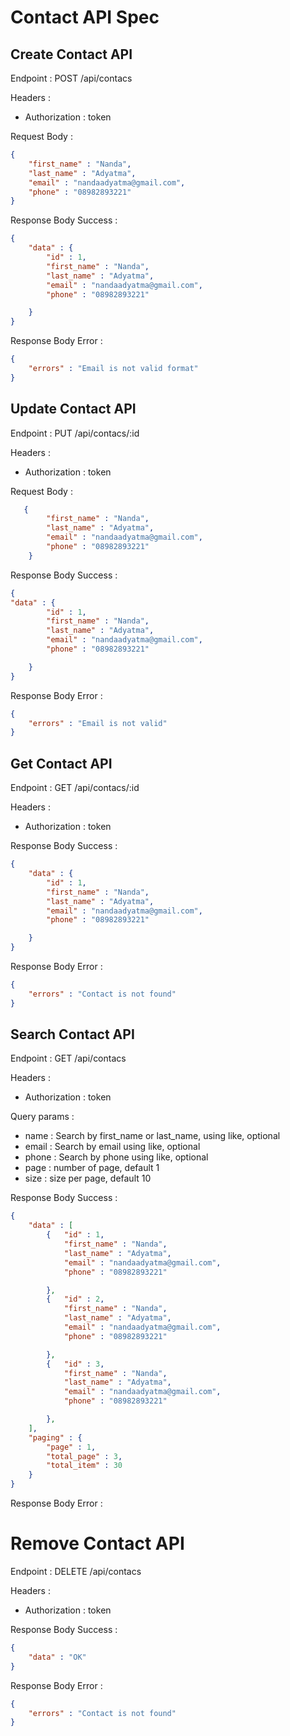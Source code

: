 # Contact API Spec

## Create Contact API

Endpoint : POST /api/contacs

Headers :
- Authorization : token

Request Body : 

```json 
{
    "first_name" : "Nanda",
    "last_name" : "Adyatma",
    "email" : "nandaadyatma@gmail.com",
    "phone" : "08982893221"
}

```

Response Body Success :

```json
{
    "data" : {
        "id" : 1,
        "first_name" : "Nanda",
        "last_name" : "Adyatma",
        "email" : "nandaadyatma@gmail.com",
        "phone" : "08982893221"

    }   
}
```
Response Body Error :
```json
{
    "errors" : "Email is not valid format"
}
```

## Update Contact API

Endpoint : PUT /api/contacs/:id

Headers :
- Authorization : token

Request Body :
```json
   {
        "first_name" : "Nanda",
        "last_name" : "Adyatma",
        "email" : "nandaadyatma@gmail.com",
        "phone" : "08982893221"
    } 
```

Response Body Success :
```json
{
"data" : {
        "id" : 1,
        "first_name" : "Nanda",
        "last_name" : "Adyatma",
        "email" : "nandaadyatma@gmail.com",
        "phone" : "08982893221"

    } 
}
```

Response Body Error :
```json
{
    "errors" : "Email is not valid"
}
```

## Get Contact API

Endpoint : GET /api/contacs/:id

Headers :
- Authorization : token

Response Body Success :
```json
{
    "data" : {
        "id" : 1,
        "first_name" : "Nanda",
        "last_name" : "Adyatma",
        "email" : "nandaadyatma@gmail.com",
        "phone" : "08982893221"

    } 
}
```

Response Body Error :

```json
{
    "errors" : "Contact is not found"
}
```

## Search Contact API

Endpoint : GET /api/contacs

Headers :
- Authorization : token

Query params :
- name : Search by first_name or last_name, using like, optional
- email : Search by email using like, optional
- phone : Search by phone using like, optional
- page : number of page, default 1
- size : size per page, default 10

Response Body Success :
```json
{
    "data" : [
        {   "id" : 1,
            "first_name" : "Nanda",
            "last_name" : "Adyatma",
            "email" : "nandaadyatma@gmail.com",
            "phone" : "08982893221"

        },
        {   "id" : 2,
            "first_name" : "Nanda",
            "last_name" : "Adyatma",
            "email" : "nandaadyatma@gmail.com",
            "phone" : "08982893221"

        },
        {   "id" : 3,
            "first_name" : "Nanda",
            "last_name" : "Adyatma",
            "email" : "nandaadyatma@gmail.com",
            "phone" : "08982893221"

        },
    ],
    "paging" : {
        "page" : 1,
        "total_page" : 3,
        "total_item" : 30
    }
}
```

Response Body Error :

# Remove Contact API

Endpoint : DELETE /api/contacs

Headers :
- Authorization : token

Response Body Success :
```json
{
    "data" : "OK"
}
```

Response Body Error :
```json
{
    "errors" : "Contact is not found"
}
```